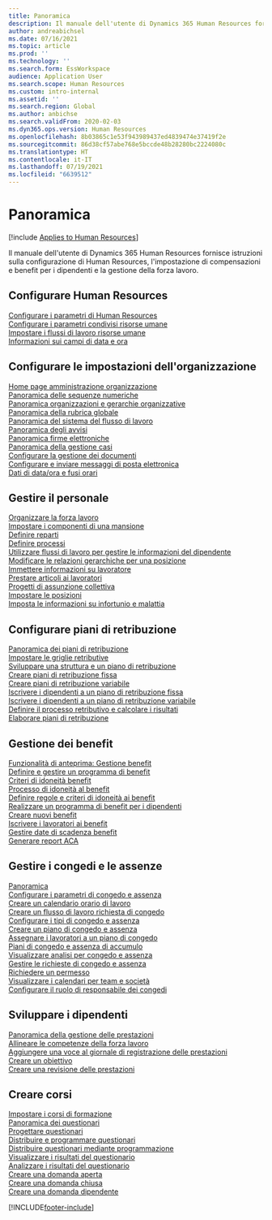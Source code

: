 ```yaml
---
title: Panoramica
description: Il manuale dell'utente di Dynamics 365 Human Resources fornisce istruzioni sulla configurazione di Human Resources, l'impostazione di compensazioni e benefit per i dipendenti e la gestione della forza lavoro.
author: andreabichsel
ms.date: 07/16/2021
ms.topic: article
ms.prod: ''
ms.technology: ''
ms.search.form: EssWorkspace
audience: Application User
ms.search.scope: Human Resources
ms.custom: intro-internal
ms.assetid: ''
ms.search.region: Global
ms.author: anbichse
ms.search.validFrom: 2020-02-03
ms.dyn365.ops.version: Human Resources
ms.openlocfilehash: 8b03865c1e53f943989437ed4839474e37419f2e
ms.sourcegitcommit: 86d38cf57abe768e5bccde48b28280bc2224080c
ms.translationtype: HT
ms.contentlocale: it-IT
ms.lasthandoff: 07/19/2021
ms.locfileid: "6639512"
---
```

# <a name="overview"></a>Panoramica

[!include [Applies to Human Resources](../includes/applies-to-hr.md)]

Il manuale dell'utente di Dynamics 365 Human Resources fornisce istruzioni sulla configurazione di Human Resources, l'impostazione di compensazioni e benefit per i dipendenti e la gestione della forza lavoro.

## <a name="set-up-human-resources"></a>Configurare Human Resources

[Configurare i parametri di Human Resources](hr-setup-parameters.md)</br>
[Configurare i parametri condivisi risorse umane](hr-setup-shared-parameters.md)</br>
[Impostare i flussi di lavoro risorse umane](./hr-workflow-manage-employee-information.md)</br>
[Informazioni sui campi di data e ora](hr-setup-date-time-fields.md)</br>

## <a name="configure-organization-settings"></a>Configurare le impostazioni dell'organizzazione

[Home page amministrazione organizzazione](../fin-ops-core/fin-ops/organization-administration/organization-administration-home-page.md?toc=/dynamics365/human-resources/toc.json)</br>
[Panoramica delle sequenze numeriche](../fin-ops-core/fin-ops/organization-administration/number-sequence-overview.md?toc=/dynamics365/human-resources/toc.json)</br>
[Panoramica organizzazioni e gerarchie organizzative](../fin-ops-core/fin-ops/organization-administration/organizations-organizational-hierarchies.md?toc=/dynamics365/human-resources/toc.json)</br>
[Panoramica della rubrica globale](../fin-ops-core/fin-ops/organization-administration/overview-global-address-book.md?toc=/dynamics365/human-resources/toc.json)</br>
[Panoramica del sistema del flusso di lavoro](../fin-ops-core/fin-ops/organization-administration/overview-workflow-system.md?toc=/dynamics365/human-resources/toc.json)</br>
[Panoramica degli avvisi](../fin-ops-core/fin-ops/get-started/alerts-overview.md?toc=/dynamics365/human-resources/toc.json)</br>
[Panoramica firme elettroniche](../fin-ops-core/fin-ops/organization-administration/electronic-signature-overview.md?toc=/dynamics365/human-resources/toc.json)</br>
[Panoramica della gestione casi](../fin-ops-core/fin-ops/organization-administration/cases.md?toc=/dynamics365/human-resources/toc.json)</br>
[Configurare la gestione dei documenti](../fin-ops-core/fin-ops/organization-administration/configure-document-management.md?toc=/dynamics365/human-resources/toc.json)</br>
[Configurare e inviare messaggi di posta elettronica](../fin-ops-core/fin-ops/organization-administration/configure-email.md?toc=/dynamics365/human-resources/toc.json)</br>
[Dati di data/ora e fusi orari](../fin-ops-core/fin-ops/organization-administration/date-time-zones.md?toc=/dynamics365/human-resources/toc.json)</br>

## <a name="manage-personnel"></a>Gestire il personale

[Organizzare la forza lavoro](hr-personnel-departments-jobs-positions.md)</br>
[Impostare i componenti di una mansione](hr-personnel-jobs.md)</br>
[Definire reparti](hr-personnel-define-departments.md)</br>
[Definire processi](hr-personnel-define-jobs.md)</br>
[Utilizzare flussi di lavoro per gestire le informazioni del dipendente](hr-workflow-manage-employee-information.md)</br>
[Modificare le relazioni gerarchiche per una posizione](hr-personnel-modify-reporting-relationships-position.md)</br>
[Immettere informazioni su lavoratore](hr-personnel-enter-worker-information.md)</br>
[Prestare articoli ai lavoratori](hr-personnel-loan-item-worker.md)</br>
[Progetti di assunzione collettiva](hr-personnel-mass-hire-projects.md)</br>
[Impostare le posizioni](hr-personnel-set-up-positions.md)</br>
[Imposta le informazioni su infortunio e malattia](hr-personnel-set-up-injury-illness-information.md)</br>

## <a name="set-up-compensation-plans"></a>Configurare piani di retribuzione

[Panoramica dei piani di retribuzione](hr-compensation-overview.md)</br>
[Impostare le griglie retributive](hr-compensation-grids.md)</br>
[Sviluppare una struttura e un piano di retribuzione](hr-compensation-structure.md)</br>
[Creare piani di retribuzione fissa](hr-compensation-fixed-plans.md)</br>
[Creare piani di retribuzione variabile](hr-compensation-variable-plans.md)</br>
[Iscrivere i dipendenti a un piano di retribuzione fissa](hr-compensation-enroll-employees-fixed.md)</br>
[Iscrivere i dipendenti a un piano di retribuzione variabile](hr-compensation-enroll-employees-variable.md)</br>
[Definire il processo retributivo e calcolare i risultati](hr-compensation-define-process.md)</br>
[Elaborare piani di retribuzione](hr-compensation-process.md)</br>

## <a name="manage-benefits"></a>Gestione dei benefit

[Funzionalità di anteprima: Gestione benefit](hr-benefits-management-overview.md)</br>
[Definire e gestire un programma di benefit](hr-benefits-manage-program.md)</br>
[Criteri di idoneità benefit](hr-benefits-eligibility-policies.md)</br>
[Processo di idoneità al benefit](hr-benefits-eligibility-process.md)</br>
[Definire regole e criteri di idoneità ai benefit](hr-benefits-define-eligibility-rules.md)</br>
[Realizzare un programma di benefit per i dipendenti](hr-benefits-deliver-employee-benefits-program.md)</br>
[Creare nuovi benefit](hr-benefits-create.md)</br>
[Iscrivere i lavoratori ai benefit](hr-benefits-enroll-workers.md)</br>
[Gestire date di scadenza benefit](hr-benefits-expiration-dates.md)</br>
[Generare report ACA](hr-benefits-aca-reports.md)</br>

## <a name="manage-leave-and-absence"></a>Gestire i congedi e le assenze

[Panoramica](hr-leave-and-absence-overview.md)</br>
[Configurare i parametri di congedo e assenza](hr-leave-and-absence-parameters.md)</br>
[Creare un calendario orario di lavoro](hr-leave-and-absence-working-time-calendar.md)</br>
[Creare un flusso di lavoro richiesta di congedo](hr-leave-and-absence-workflow.md)</br>
[Configurare i tipi di congedo e assenza](hr-leave-and-absence-types.md)</br>
[Creare un piano di congedo e assenza](hr-leave-and-absence-plans.md)</br>
[Assegnare i lavoratori a un piano di congedo](hr-leave-and-absence-enroll.md)</br>
[Piani di congedo e assenza di accumulo](hr-leave-and-absence-accrue.md)</br>
[Visualizzare analisi per congedo e assenza](hr-leave-and-absence-analytics.md)</br>
[Gestire le richieste di congedo e assenza](hr-employee-self-service-manage-requests.md)</br>
[Richiedere un permesso](hr-employee-self-service-request-time-off.md)</br>
[Visualizzare i calendari per team e società](hr-employee-self-service-calendar.md)</br>
[Configurare il ruolo di responsabile dei congedi](hr-configure-absence-manager.md)</br>

## <a name="develop-employees"></a>Sviluppare i dipendenti

[Panoramica della gestione delle prestazioni](hr-develop-performance-management-overview.md)</br>
[Allineare le competenze della forza lavoro](hr-develop-skills.md)</br>
[Aggiungere una voce al giornale di registrazione delle prestazioni](hr-develop-add-performance-journal.md)</br>
[Creare un obiettivo](hr-develop-create-goal.md)</br>
[Creare una revisione delle prestazioni](hr-develop-create-performance-review.md)</br>

## <a name="create-courses"></a>Creare corsi

[Impostare i corsi di formazione](hr-learning-courses.md)</br>
[Panoramica dei questionari](hr-learning-questionnaires.md)</br>
[Progettare questionari](hr-learning-design-questionnaires.md)</br>
[Distribuire e programmare questionari](hr-learning-distribute-questionnaires.md)</br>
[Distribuire questionari mediante programmazione](hr-learning-distribute-questionnaires-scheduling.md)</br>
[Visualizzare i risultati del questionario](hr-learning-evaluate-questionnaire-results.md)</br>
[Analizzare i risultati del questionario](hr-learning-analyze-questionnaire-results.md)</br>
[Creare una domanda aperta](hr-learning-create-open-ended-question.md)</br>
[Creare una domanda chiusa](hr-learning-create-closed-ended-question.md)</br>
[Creare una domanda dipendente](hr-learning-depending-question.md)</br>





[!INCLUDE[footer-include](../includes/footer-banner.md)]
